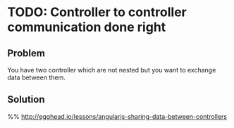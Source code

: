 # TODO: Controller to controller communication done right

## Problem

You have two controller which are not nested but you want to exchange data between them.


## Solution

%% http://egghead.io/lessons/angularjs-sharing-data-between-controllers


